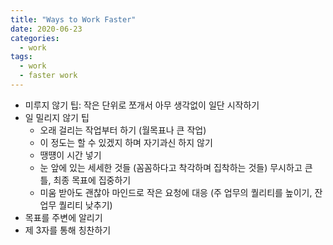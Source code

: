 ```yaml
---
title: "Ways to Work Faster"
date: 2020-06-23
categories:
  - work
tags:
  - work
  - faster work
---
```



- 미루지 않기 팁: 작은 단위로 쪼개서 아무 생각없이 일단 시작하기
- 일 밀리지 않기 팁
    - 오래 걸리는 작업부터 하기 (월목표나 큰 작업)
    - 이 정도는 할 수 있겠지 하며 자기과신 하지 않기
    - 땡떙이 시간 넣기
    - 눈 앞에 있는 세세한 것들 (꼼꼼하다고 착각하며 집착하는 것들) 무시하고 큰 틀, 최종 목표에 집중하기
    - 미움 받아도 괜찮아 마인드로 작은 요청에 대응 (주 업무의 퀄리티를 높이기, 잔 업무 퀄리티 낮추기)
- 목표를 주변에 알리기
- 제 3자를 통해 칭찬하기

